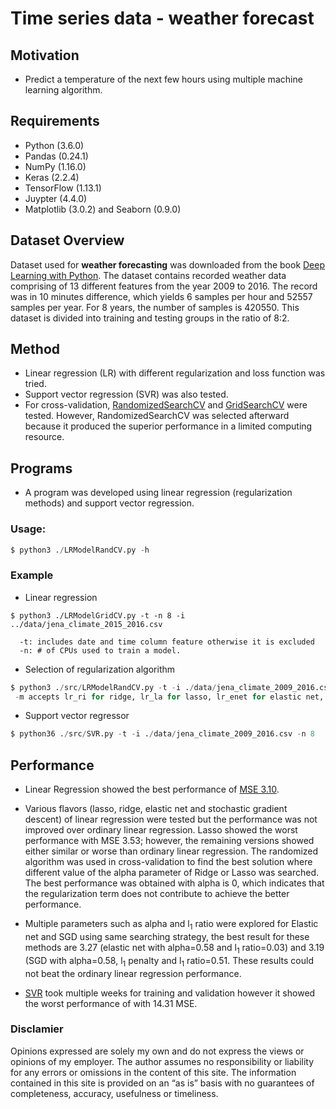 # Time series data - weather forecast
  
## **Motivation**
* Predict a temperature of the next few hours using multiple machine learning
 algorithm.

## **Requirements** 
* Python (3.6.0)
* Pandas (0.24.1)
* NumPy (1.16.0)
* Keras (2.2.4)
* TensorFlow (1.13.1)
* Juypter (4.4.0)
* Matplotlib (3.0.2) and Seaborn (0.9.0)

## **Dataset Overview**
Dataset used for **weather forecasting** was downloaded from the 
book [Deep Learning with Python](https://github.com/fchollet/deep-learning-with-python-notebooks).
The dataset contains recorded weather data comprising of 13 different features from the year 2009 to 2016.
The record was in 10 minutes difference, which yields 6 samples per hour and 52557 samples per year. 
For 8 years, the number of samples is 420550. This dataset is divided into training and testing groups in the ratio of 8:2.

## **Method**
* Linear regression (LR) with different regularization and loss function was
  tried.
* Support vector regression (SVR) was also tested.
* For cross-validation, [RandomizedSearchCV](https://scikit-learn.org/stable/modules/generated/sklearn.model_selection.RandomizedSearchCV.html) and [GridSearchCV](https://scikit-learn.org/stable/modules/generated/sklearn.model_selection.GridSearchCV.html) were tested. 
However, RandomizedSearchCV was selected afterward because it produced the superior performance 
in a limited computing resource. 

## **Programs**
* A program was developed using linear regression (regularization methods) and support vector regression. 

### **Usage:**
```python
$ python3 ./LRModelRandCV.py -h 
```

### **Example**
* Linear regression
```
$ python3 ./LRModelGridCV.py -t -n 8 -i ../data/jena_climate_2015_2016.csv 
  
  -t: includes date and time column feature otherwise it is excluded 
  -n: # of CPUs used to train a model.
```

* Selection of regularization algorithm 
```python
$ python3 ./src/LRModelRandCV.py -t -i ./data/jena_climate_2009_2016.csv -n 8 -m lr_ri
 -m accepts lr_ri for ridge, lr_la for lasso, lr_enet for elastic net, and lr_sgd for stochastic gradient regressor
```

* Support vector regressor
```python
$ python36 ./src/SVR.py -t -i ./data/jena_climate_2009_2016.csv -n 8
```

## **Performance**
* Linear Regression showed the best performance of [MSE 3.10](https://github.com/exchhattu/TimeSeriesWeatherForcast/blob/master/Notebook-Analysis/Weather.ipynb).

* Various flavors (lasso, ridge, elastic net and stochastic gradient descent) of linear regression were tested
but the performance was not improved over ordinary linear regression. Lasso showed the worst performance with MSE 3.53;
however, the remaining versions showed either similar or worse than ordinary linear regression.
The randomized algorithm was used in cross-validation to find the best solution where different value of the alpha parameter
of Ridge or Lasso was searched. The best performance was obtained with alpha is 0, which indicates that the regularization term
does not contribute to achieve the better performance.

* Multiple parameters such as alpha and l<sub>1</sub> ratio were explored for Elastic net and SGD using same searching strategy,
the best result for these methods are 3.27 (elastic net with alpha=0.58 and l<sub>1</sub> ratio=0.03)
and 3.19 (SGD with alpha=0.58, l<sub>1</sub> penalty and l<sub>1</sub> ratio=0.51.
These results could not beat the ordinary linear regression performance.

* [SVR](https://scikit-learn.org/stable/modules/generated/sklearn.svm.SVR.html) took multiple weeks for training and validation however it showed the worst performance of with 14.31 MSE.

### Disclamier
Opinions expressed are solely my own and do not express the views or opinions of my employer. 
The author assumes no responsibility or liability for any errors or omissions in the content of this site. 
The information contained in this site is provided on an “as is” basis with no guarantees of completeness, 
accuracy, usefulness or timeliness.
